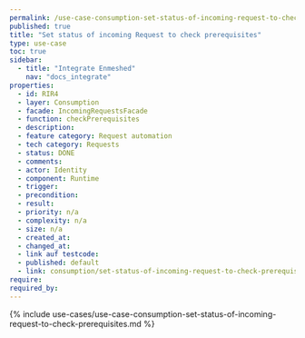 ```yaml
---
permalink: /use-case-consumption-set-status-of-incoming-request-to-check-prerequisites
published: true
title: "Set status of incoming Request to check prerequisites"
type: use-case
toc: true
sidebar:
  - title: "Integrate Enmeshed"
    nav: "docs_integrate"
properties:
  - id: RIR4
  - layer: Consumption
  - facade: IncomingRequestsFacade
  - function: checkPrerequisites
  - description:
  - feature category: Request automation
  - tech category: Requests
  - status: DONE
  - comments:
  - actor: Identity
  - component: Runtime
  - trigger:
  - precondition:
  - result:
  - priority: n/a
  - complexity: n/a
  - size: n/a
  - created_at:
  - changed_at:
  - link auf testcode:
  - published: default
  - link: consumption/set-status-of-incoming-request-to-check-prerequisites
require:
required_by:
---
```


{% include use-cases/use-case-consumption-set-status-of-incoming-request-to-check-prerequisites.md %}
